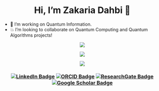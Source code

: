 <h1 align="center"> Hi, I’m Zakaria Dahbi 👋
 </h1>

- 👀 I’m working on Quantum Information. 
- :boom: I’m looking to collaborate on Quantum Computing and Quantum Algorithms projects!
 <!--![Profile views](https://gpvc.arturio.dev/dahbiz)
 <!-- - 🌱 I’m currently learning ... -->
<!-- -  ... -->
<!--- - 📫 How to reach me  on email... --->

<!---
dahbiz/dahbiz is a ✨ special ✨ repository because its `README.md` (this file) appears on your GitHub profile.
You can click the Preview link to take a look at your changes.

[![dahbiz's GitHub stats](https://github-readme-stats.vercel.app/api?username=dahbiz)](https://github.com/dahbiz/github-readme-stats) --->
<!-- ![dahbiz's GitHub stats](https://github-readme-stats.vercel.app/api?username=dahbiz&show_icons=true) --->

<!--- [![](https://github-readme-stats.vercel.app/api?username=dahbiz&hide=issues)](https://github.com/dahbiz/github-readme-stats) --->
<p align="center">
   <img src="https://github-readme-stats.vercel.app/api?username=dahbiz&theme=merko&show_icons=true"/>
</p>
<p align="center">
  <a href="https://github.com/dahbiz/github-readme-stats">
   <img src="https://github-readme-stats.vercel.app/api/top-langs/?username=dahbiz&theme=merko&layout=compact"/>
  </a>
  <br/>
</p>

<!-- [![GitHub Streak](https://github-readme-streak-stats.herokuapp.com/?user=dahbiz&theme=dark)](https://github.com/DenverCoder1/github-readme-streak-stats) -->

<p align="center">
  <a href="https://github.com/DenverCoder1/github-readme-streak-stats">
    <img src="https://github-readme-streak-stats.herokuapp.com/?user=dahbiz&theme=merko"/>
  </a>
  <br/>
</p>

<h3 style="text-align: center;">

[![LinkedIn Badge](https://img.shields.io/badge/LinkedIn-0A66C2?logo=linkedin&logoColor=fff&style=flat)](https://www.linkedin.com/in/zdahbi/) [![ORCID Badge](https://img.shields.io/badge/ORCID-A6CE39?logo=orcid&logoColor=fff&style=flat)](https://orcid.org/0000-0001-9933-2184) [![ResearchGate Badge](https://img.shields.io/badge/ResearchGate-0CB?logo=researchgate&logoColor=fff&style=flat)](https://www.researchgate.net/profile/Zakaria-Dahbi) [![Google Scholar Badge](https://img.shields.io/badge/Google%20Scholar-4285F4?logo=googlescholar&logoColor=fff&style=flat)](https://scholar.google.com/citations?user=R_L9mMUAAAAJ)




</h3>